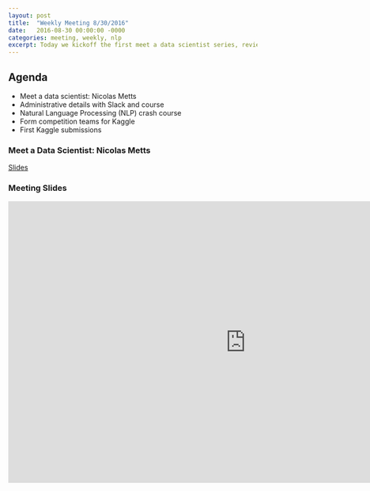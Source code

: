 ```yaml
---
layout: post
title:  "Weekly Meeting 8/30/2016"
date:   2016-08-30 00:00:00 -0000
categories: meeting, weekly, nlp
excerpt: Today we kickoff the first meet a data scientist series, review some basic NLP, and start our first Kaggle competition
---
```


## Agenda

* Meet a data scientist: Nicolas Metts
* Administrative details with Slack and course
* Natural Language Processing (NLP) crash course
* Form competition teams for Kaggle
* First Kaggle submissions

### Meet a Data Scientist: Nicolas Metts

[Slides](https://drive.google.com/file/d/0B5RVs0LOKSpaSVJ2QjBad0hvQmc/view?usp=sharing)

### Meeting Slides

<iframe src="https://docs.google.com/presentation/d/1fw_1Qjeck-YK-BotJEAam2l2u0LzeEzMv9yQ8zLB83E/embed?start=false&loop=false&delayms=3000" frameborder="0" width="960" height="569" allowfullscreen="true" mozallowfullscreen="true" webkitallowfullscreen="true"></iframe>

